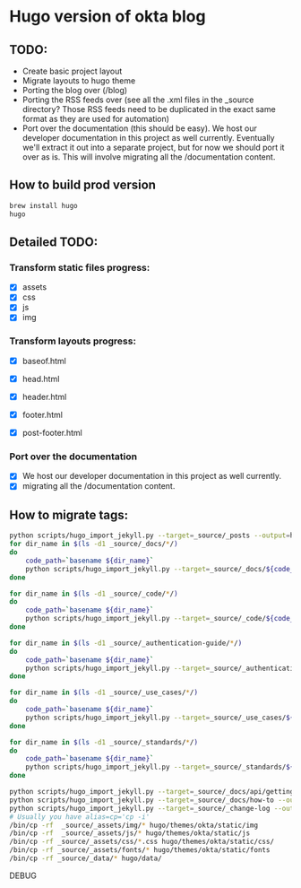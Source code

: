 # Hugo version of okta blog
## TODO:

- Create basic project layout
- Migrate layouts to hugo theme
- Porting the blog over (/blog)
- Porting the RSS feeds over (see all the .xml files in the _source directory?
Those RSS feeds need to be duplicated in the exact same format as they are
used for automation)
- Port over the documentation (this should be easy). We host our developer
documentation in this project as well currently. Eventually we'll extract it
out into a separate project, but for now we should port it over as is.
This will involve migrating all the /documentation content.

## How to build prod version
```bash
brew install hugo
hugo
```

## Detailed TODO:
### Transform static files progress:
- [x] assets
- [x] css
- [x] js
- [x] img

### Transform layouts progress:
- [x] baseof.html
- [x] head.html
- [x] header.html
- [x] footer.html
- [x] post-footer.html


### Port over the documentation 
- [x] We host our developer documentation in this project as well currently. 
- [x] migrating all the /documentation content.

## How to migrate tags:
```bash
python scripts/hugo_import_jekyll.py --target=_source/_posts --output=hugo/content/blog
for dir_name in $(ls -d1 _source/_docs/*/)
do
    code_path=`basename ${dir_name}`
    python scripts/hugo_import_jekyll.py --target=_source/_docs/${code_path} --output=hugo/content/docs/${code_path}
done

for dir_name in $(ls -d1 _source/_code/*/)
do
    code_path=`basename ${dir_name}`
    python scripts/hugo_import_jekyll.py --target=_source/_code/${code_path} --output=hugo/content/code/${code_path}
done

for dir_name in $(ls -d1 _source/_authentication-guide/*/)
do
    code_path=`basename ${dir_name}`
    python scripts/hugo_import_jekyll.py --target=_source/_authentication-guide/${code_path} --output=hugo/content/authentication-guide/${code_path}
done

for dir_name in $(ls -d1 _source/_use_cases/*/)
do
    code_path=`basename ${dir_name}`
    python scripts/hugo_import_jekyll.py --target=_source/_use_cases/${code_path} --output=hugo/content/use_cases/${code_path}
done

for dir_name in $(ls -d1 _source/_standards/*/)
do
    code_path=`basename ${dir_name}`
    python scripts/hugo_import_jekyll.py --target=_source/_standards/${code_path} --output=hugo/content/standards/${code_path}
done

python scripts/hugo_import_jekyll.py --target=_source/_docs/api/getting_started --output=hugo/content/docs/api/getting_started
python scripts/hugo_import_jekyll.py --target=_source/_docs/how-to --output=hugo/content/how-to/
python scripts/hugo_import_jekyll.py --target=_source/_change-log --output=hugo/content/docs/change-log
# Usually you have alias=cp='cp -i'
/bin/cp -rf  _source/_assets/img/* hugo/themes/okta/static/img
/bin/cp -rf  _source/_assets/js/* hugo/themes/okta/static/js
/bin/cp -rf _source/_assets/css/*.css hugo/themes/okta/static/css/
/bin/cp -rf _source/_assets/fonts/* hugo/themes/okta/static/fonts
/bin/cp -rf _source/_data/* hugo/data/
```

DEBUG

